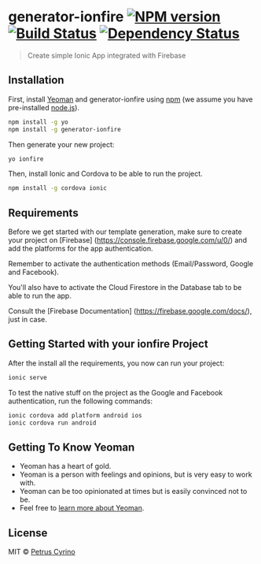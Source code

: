 # generator-ionfire [![NPM version][npm-image]][npm-url] [![Build Status][travis-image]][travis-url] [![Dependency Status][daviddm-image]][daviddm-url]
> Create simple Ionic App integrated with Firebase

## Installation

First, install [Yeoman](http://yeoman.io) and generator-ionfire using [npm](https://www.npmjs.com/) (we assume you have pre-installed [node.js](https://nodejs.org/)).

```bash
npm install -g yo
npm install -g generator-ionfire
```

Then generate your new project:

```bash
yo ionfire
```

Then, install Ionic and Cordova to be able to run the project.

```bash
npm install -g cordova ionic
```

## Requirements

Before we get started with our template generation, make sure to create your project on [Firebase] (https://console.firebase.google.com/u/0/) and add the platforms for the app authentication.

Remember to activate the authentication methods (Email/Password, Google and Facebook).

You'll also have to activate the Cloud Firestore in the Database tab to be able to run the app.

Consult the [Firebase Documentation] (https://firebase.google.com/docs/), just in case.

## Getting Started with your ionfire Project

After the install all the requirements, you now can run your project:

```bash
ionic serve
```

To test the native stuff on the project as the Google and Facebook authentication, run the following commands:

```bash
ionic cordova add platform android ios
ionic cordova run android
```

## Getting To Know Yeoman

 * Yeoman has a heart of gold.
 * Yeoman is a person with feelings and opinions, but is very easy to work with.
 * Yeoman can be too opinionated at times but is easily convinced not to be.
 * Feel free to [learn more about Yeoman](http://yeoman.io/).

## License

MIT © [Petrus Cyrino](https://github.com/petrusxz)


[npm-image]: https://badge.fury.io/js/generator-ionfire.svg
[npm-url]: https://npmjs.org/package/generator-ionfire
[travis-image]: https://travis-ci.org/petrusxz/generator-ionfire.svg?branch=master
[travis-url]: https://travis-ci.org/petrusxz/generator-ionfire
[daviddm-image]: https://david-dm.org/petrusxz/generator-ionfire.svg?theme=shields.io
[daviddm-url]: https://david-dm.org/petrusxz/generator-ionfire
